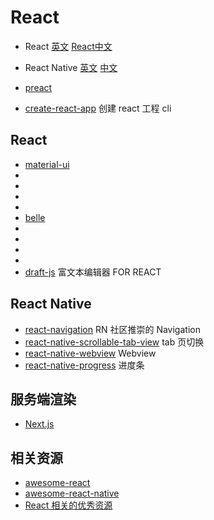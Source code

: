 # React

- React [英文](https://reactjs.org/) [React中文](https://react.docschina.org/)
- React Native [英文](https://facebook.github.io/react-native) [中文](https://reactnative.cn/)

- [preact](https://github.com/developit/preact)
- [create-react-app](https://github.com/facebook/create-react-app) 创建 react 工程 cli

## React

- [material-ui](https://github.com/mui-org/material-ui)
- []()
- []()
- []()
- []()
- [belle](https://github.com/nikgraf/belle/)
- []()
- []()
- []()
- []()
- [draft-js](https://github.com/facebook/draft-js)  富文本编辑器 FOR REACT

## React Native

- [react-navigation](https://github.com/react-navigation/react-navigation) RN 社区推崇的 Navigation
- [react-native-scrollable-tab-view](https://github.com/ptomasroos/react-native-scrollable-tab-view) tab 页切换
- [react-native-webview](https://github.com/react-native-community/react-native-webview) Webview
- [react-native-progress](https://github.com/oblador/react-native-progress) 进度条

## 服务端渲染

- [Next.js](https://github.com/zeit/next.js)

## 相关资源

- [awesome-react](https://github.com/enaqx/awesome-react)
- [awesome-react-native](https://github.com/jondot/awesome-react-native)
- [React 相关的优秀资源](https://github.com/ywwhack/react-journey)
